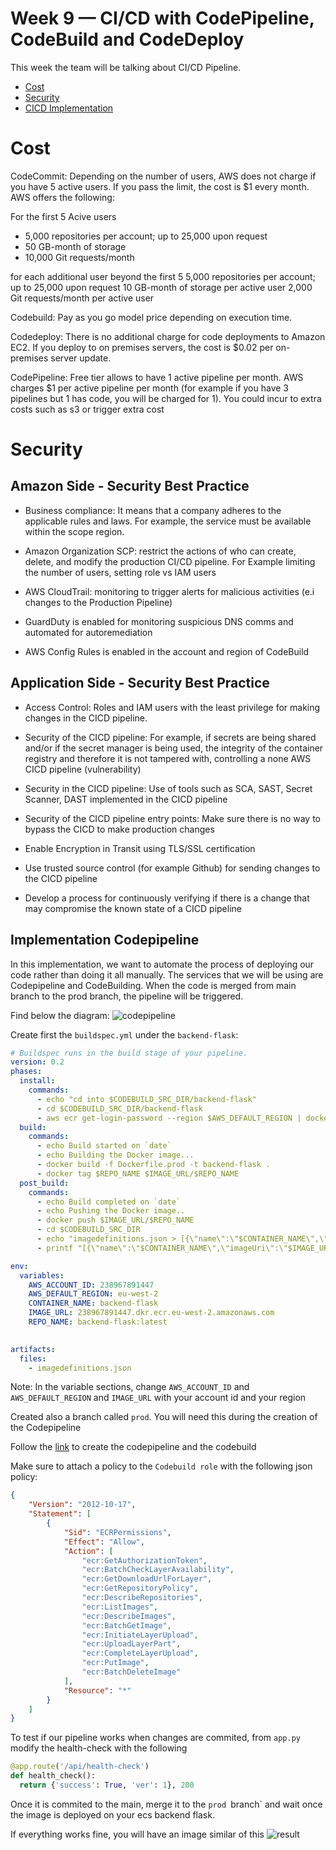 # Week 9 — CI/CD with CodePipeline, CodeBuild and CodeDeploy

This week the team will be talking about CI/CD Pipeline.

-  [Cost](https://github.com/dontworryjohn/aws-bootcamp-cruddur-2023/blob/main/journal/week9.md#cost)
- [Security](https://github.com/dontworryjohn/aws-bootcamp-cruddur-2023/blob/main/journal/week9.md#security)
- [CICD Implementation](https://github.com/dontworryjohn/aws-bootcamp-cruddur-2023/blob/main/journal/week9.md#implementation-codepipeline)

# Cost

CodeCommit: Depending on the number of users, AWS does not charge if you have 5 active users. If you pass the limit, the cost is $1 every month.
AWS offers the following:

For the first 5 Acive users
- 5,000 repositories per account; up to 25,000 upon request
- 50 GB-month of storage
- 10,000 Git requests/month

for each additional user beyond the first 5
5,000 repositories per account; up to 25,000 upon request
10 GB-month of storage per active user
2,000 Git requests/month per active user

Codebuild: Pay as you go model price depending on execution time.

Codedeploy: There is no additional charge for code deployments to Amazon EC2. If you deploy to on premises servers, the cost is $0.02 per on-premises server update.

CodePipeline: Free tier allows to have 1 active pipeline per month. AWS charges $1 per active pipeline per month (for example if you have 3 pipelines but 1 has code, you will be charged for 1). You could incur to extra costs such as s3 or trigger extra cost

# Security

## Amazon Side - Security Best Practice

- Business compliance: It means that a company adheres to the applicable rules and laws. For example, the service must be available within the scope region.

- Amazon Organization SCP: restrict the actions of who can create, delete, and modify the production CI/CD pipeline. For Example limiting the number of users, setting role vs IAM users

- AWS CloudTrail: monitoring to trigger alerts for malicious activities (e.i changes to the Production Pipeline)

- GuardDuty is enabled for monitoring suspicious DNS comms and automated for autoremediation

- AWS Config Rules is enabled in the account and region of CodeBuild

## Application Side - Security Best Practice

- Access Control: Roles and IAM users with the least privilege for making changes in the CICD pipeline.

- Security of the CICD pipeline: For example, if secrets are being shared and/or if the secret manager is being used, the integrity of the container registry and therefore it  is not tampered with, controlling a none AWS CICD pipeline (vulnerability)

- Security in the CICD pipeline: Use of tools such as SCA, SAST, Secret Scanner, DAST implemented in the CICD pipeline 

- Security of the CICD pipeline entry points: Make sure there is no way to bypass the CICD to make production changes

- Enable Encryption in Transit using TLS/SSL certification

- Use trusted source control (for example Github) for sending changes to the CICD pipeline

- Develop a process for continuously verifying if there is a change that may compromise the known state of a CICD pipeline

## Implementation Codepipeline

In this implementation, we want to automate the process of deploying our code rather than doing it all manually.
The services that we will be using are Codepipeline and CodeBuilding.
When the code is merged from main branch to the prod branch, the pipeline will be triggered.

Find below the diagram:
![codepipeline](https://github.com/dontworryjohn/aws-bootcamp-cruddur-2023/blob/main/images/codepipeline.jpg?raw=true)



Create first the `buildspec.yml` under the `backend-flask`:

```yaml
# Buildspec runs in the build stage of your pipeline.
version: 0.2
phases:
  install:
    commands:
      - echo "cd into $CODEBUILD_SRC_DIR/backend-flask"
      - cd $CODEBUILD_SRC_DIR/backend-flask
      - aws ecr get-login-password --region $AWS_DEFAULT_REGION | docker login --username AWS --password-stdin $IMAGE_URL
  build:
    commands:
      - echo Build started on `date`
      - echo Building the Docker image...
      - docker build -f Dockerfile.prod -t backend-flask .
      - docker tag $REPO_NAME $IMAGE_URL/$REPO_NAME
  post_build:
    commands:
      - echo Build completed on `date`
      - echo Pushing the Docker image..
      - docker push $IMAGE_URL/$REPO_NAME
      - cd $CODEBUILD_SRC_DIR
      - echo "imagedefinitions.json > [{\"name\":\"$CONTAINER_NAME\",\"imageUri\":\"$IMAGE_URL/$REPO_NAME\"}]" > imagedefinitions.json
      - printf "[{\"name\":\"$CONTAINER_NAME\",\"imageUri\":\"$IMAGE_URL/$REPO_NAME\"}]" > imagedefinitions.json

env:
  variables:
    AWS_ACCOUNT_ID: 238967891447
    AWS_DEFAULT_REGION: eu-west-2
    CONTAINER_NAME: backend-flask
    IMAGE_URL: 238967891447.dkr.ecr.eu-west-2.amazonaws.com
    REPO_NAME: backend-flask:latest
  

artifacts:
  files:
    - imagedefinitions.json
```

Note: In the variable sections, change `AWS_ACCOUNT_ID` and `AWS_DEFAULT_REGION` and `IMAGE_URL` with your account id and your region

Created also a branch called `prod`. You will need this during the creation of the Codepipeline

Follow the [link](https://scribehow.com/shared/How_to_Create_a_CodePipeline_with_AWS_and_GitHub__8ogyyQ1nRRus4U2EpRF1Jw) to create the codepipeline and the codebuild

Make sure to attach a policy to the `Codebuild role` with the following json policy:

```json
{
    "Version": "2012-10-17",
    "Statement": [
        {
            "Sid": "ECRPermissions",
            "Effect": "Allow",
            "Action": [
                "ecr:GetAuthorizationToken",
                "ecr:BatchCheckLayerAvailability",
                "ecr:GetDownloadUrlForLayer",
                "ecr:GetRepositoryPolicy",
                "ecr:DescribeRepositories",
                "ecr:ListImages",
                "ecr:DescribeImages",
                "ecr:BatchGetImage",
                "ecr:InitiateLayerUpload",
                "ecr:UploadLayerPart",
                "ecr:CompleteLayerUpload",
                "ecr:PutImage",
                "ecr:BatchDeleteImage"
            ],
            "Resource": "*"
        }
    ]
}
```

To test if our pipeline works when changes are commited, from `app.py` modify the health-check with the following
```py
@app.route('/api/health-check')
def health_check():
  return {'success': True, 'ver': 1}, 200
```

Once it is commited to the main, merge it to the `prod `branch` and wait once the image is deployed on your ecs backend flask.

If everything works fine, you will have an image similar of this
![result](https://github.com/dontworryjohn/aws-bootcamp-cruddur-2023/blob/main/images/codepipelineresult.jpg?raw=true)